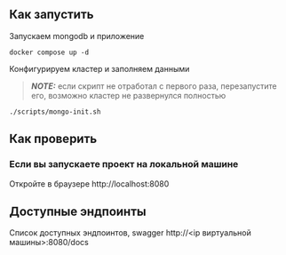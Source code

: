 ## Как запустить

Запускаем mongodb и приложение

```shell
docker compose up -d
```

Конфигурируем кластер и заполняем данными
> **_NOTE:_** если скрипт не отработал с первого раза, перезапустите его, 
> возможно кластер не развернулся полностью

```shell
./scripts/mongo-init.sh
```

## Как проверить

### Если вы запускаете проект на локальной машине

Откройте в браузере http://localhost:8080

## Доступные эндпоинты

Список доступных эндпоинтов, swagger http://<ip виртуальной машины>:8080/docs